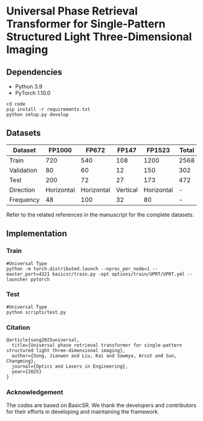 # Universal Phase Retrieval Transformer for Single-Pattern Structured Light Three-Dimensional Imaging

## Dependencies
- Python 3.9
- PyTorch 1.10.0

```
cd code
pip install -r requirements.txt
python setup.py develop
```
## Datasets


|  Dataset  | FP1000   | FP672   | FP147   | FP1523   | Total   |
|  ----  | ----  | ----  | ----  | ----  | ----  | 
|  Train | 720  | 540  | 108  | 1200  | 2568  |
|  Validation | 80  | 60  | 12  | 150  | 302  |
|  Test | 200  | 72  | 27  | 173 | 472  |
|  Direction | Horizontal  | Horizontal  | Vertical  | Horizontal  | -  |
|  Frequency | 48  | 100  | 32  | 80  | -  |

Refer to the related references in the manuscript for the complete datasets.

## Implementation
### Train

```shell
#Universal Type
python -m torch.distributed.launch --nproc_per_node=1 --master_port=4321 basicsr/train.py -opt options/train/UPRT/UPRT.yml --launcher pytorch
```
### Test
```shell
#Universal Type
python scripts/test.py
```

### Citation
```
@article{song2025universal,
  title={Universal phase retrieval transformer for single-pattern structured light three-dimensional imaging},
  author={Song, Jianwen and Liu, Kai and Sowmya, Arcot and Sun, Changming},
  journal={Optics and Lasers in Engineering},
  year={2025}
}
```

### Acknowledgement
The codes are based on BasicSR. We thank the developers and contributors for their efforts in developing and maintaining the framework.